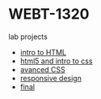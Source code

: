 # WEBT-1320

lab projects

<ul>
    <li><a href="intro_to_html/index.html" target="_blank">intro to HTML</a></li>
    <li><a href="html5_intro_css/index.html" target="_blank">html5 and intro to css</a></li>
    <li><a href="adv_css/index.html" target="_blank">avanced CSS</a></li>
    <li><a href="responsive/index.html" target="_blank">responsive design</a></li>
    <li><a href="finalpro/index.html" target="_blank">final</a></li>

</ul>